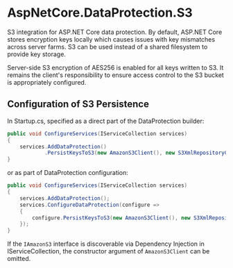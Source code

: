 # AspNetCore.DataProtection.S3
S3 integration for ASP.NET Core data protection. By default, ASP.NET Core stores encryption keys locally which causes issues with key mismatches across server farms. S3 can be used instead of a shared filesystem to provide key storage.

Server-side S3 encryption of AES256 is enabled for all keys written to S3. It remains the client's responsibility to ensure access control to the S3 bucket is appropriately configured.

## Configuration of S3 Persistence
In Startup.cs, specified as a direct part of the DataProtection builder:
```csharp
public void ConfigureServices(IServiceCollection services)
{
    services.AddDataProtection()
            .PersistKeysToS3(new AmazonS3Client(), new S3XmlRepositoryConfig("my-bucket-name"));
}
```
or as part of DataProtection configuration:
```csharp
public void ConfigureServices(IServiceCollection services)
{
    services.AddDataProtection();
    services.ConfigureDataProtection(configure =>
    {
        configure.PersistKeysToS3(new AmazonS3Client(), new S3XmlRepositoryConfig("my-bucket-name"));
    });
}
```
If the `IAmazonS3` interface is discoverable via Dependency Injection in IServiceCollection, the constructor argument of `AmazonS3Client` can be omitted.